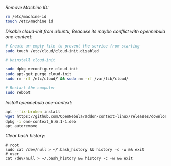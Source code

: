 
*Remove Machine ID:*

```bash
rm /etc/machine-id
touch /etc/machine id
```

*Disable cloud-init from ubuntu, Beacuse its maybe conflict with opennebula one-context:*

```bash
# Create an empty file to prevent the service from starting
sudo touch /etc/cloud/cloud-init.disabled

# Uninstall cloud-init

sudo dpkg-reconfigure cloud-init
sudo apt-get purge cloud-init
sudo rm -rf /etc/cloud/ && sudo rm -rf /var/lib/cloud/

# Restart the computer
sudo reboot
```

*Install opennebula one-context:*

```bash
apt --fix-broken install
wget https://github.com/OpenNebula/addon-context-linux/releases/download/v6.6.1/one-context_6.6.1-1.deb
dpkg -i one-context_6.6.1-1.deb
apt autoremove
```

*Clear bash history:*
```
# root 
sudo cat /dev/null > ~/.bash_history && history -c -w && exit
# user
cat /dev/null > ~/.bash_history && history -c -w && exit
```
